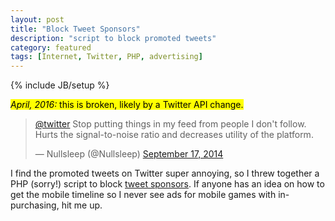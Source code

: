```yaml
---
layout: post
title: "Block Tweet Sponsors"
description: "script to block promoted tweets"
category: featured
tags: [Internet, Twitter, PHP, advertising]
---
```

{% include JB/setup %}

<mark><em>April, 2016: </em> this is broken, likely by a Twitter API change.</mark>

<blockquote class="twitter-tweet" lang="en"><p><a href="https://twitter.com/twitter">@twitter</a> Stop putting things in my feed from people I don&#39;t follow. Hurts the signal-to-noise ratio and decreases utility of the platform.</p>
<footer>&mdash; Nullsleep (@Nullsleep) <a href="https://twitter.com/Nullsleep/status/512267449312751616">September 17, 2014</a></footer></blockquote>

I find the promoted tweets on Twitter super annoying, so I threw together a PHP (sorry!) script to block [tweet sponsors](https://github.com/WIZARDISHUNGRY/block-tweet-sponsors). If anyone has an idea on how to get the mobile timeline so I never see ads for mobile games with in-purchasing, hit me up.
